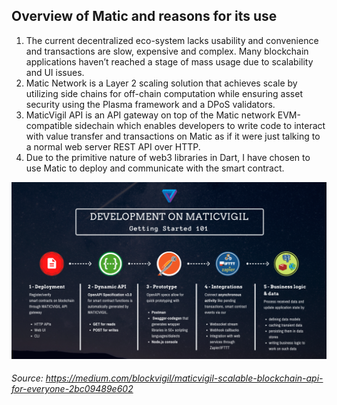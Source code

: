 ## Overview of Matic and reasons for its use

1. The current decentralized eco-system lacks usability and convenience and transactions are slow, expensive and complex. Many blockchain applications haven’t reached a stage of mass usage due to scalability and UI issues.
2. Matic Network is a Layer 2 scaling solution that achieves scale by utilizing side chains for off-chain computation while ensuring asset security using the Plasma framework and a DPoS validators.
3. MaticVigil API is an API gateway on top of the Matic network EVM-compatible sidechain which enables developers to write code to interact with value transfer and transactions on Matic as if it were just talking to a normal web server REST API over HTTP.
4. Due to the primitive nature of web3 libraries in Dart, I have chosen to use Matic to deploy and communicate with the smart contract.

![MaticVigil](matic.png)

###### Source: https://medium.com/blockvigil/maticvigil-scalable-blockchain-api-for-everyone-2bc09489e602
